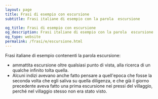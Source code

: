 ```yaml
---
layout: page
title: Frasi di esempio con escursione 
subtitle: Frasi italiane di esempio con la parola  escursione

og_title: Frasi di esempio con escursione 
og_description: Frasi italiane di esempio con la parola  escursione
og_type: website
permalink: /frasi/e/escursione.html
---
```


Frasi italiane di esempio contenenti la parola escursione:


- ammattita escursione oltre qualsiasi punto di vista, alla ricerca di un qualche infinito tolta quella.
- Alcuni indizi avevano anche fatto pensare a quell'epoca che fosse la seconda volta che egli saliva su quella diligenza, e che già il giorno precedente aveva fatto una prima escursione nei pressi del villaggio, perché nel villaggio stesso non era stato visto.
